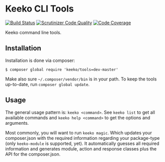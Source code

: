 # Keeko CLI Tools

[![Build Status](https://travis-ci.org/keeko/tools.svg?branch=master)](https://travis-ci.org/keeko/tools)
[![Scrutinizer Code Quality](https://scrutinizer-ci.com/g/keeko/tools/badges/quality-score.png?b=master)](https://scrutinizer-ci.com/g/keeko/tools)
[![Code Coverage](https://scrutinizer-ci.com/g/keeko/tools/badges/coverage.png?b=master)](https://scrutinizer-ci.com/g/keeko/tools)

Keeko command line tools.

## Installation

Installation is done via composer:

```
$ composer global require 'keeko/tools=dev-master'
```

Make also sure `~/.composer/vendor/bin` is in your path. To keep the tools up-to-date, run `composer global update`.

## Usage

The general usage pattern is: `keeko <command>`. See `keeko list` to get all available commands and `keeko help <command>` to get the options and arguments.

Most commonly, you will want to run `keeko magic`. Which updates your composer.json with the required information regarding your package-type (only `keeko-module` is supported, yet). It automatically guesses all required information and generates module, action and response classes plus the API for the composer.json.
